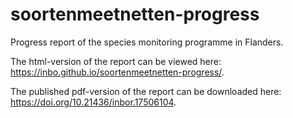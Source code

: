 # soortenmeetnetten-progress

Progress report of the species monitoring programme in Flanders. 

The html-version of the report can be viewed here: https://inbo.github.io/soortenmeetnetten-progress/.

The published pdf-version of the report can be downloaded here: https://doi.org/10.21436/inbor.17506104.
